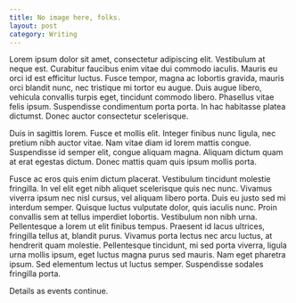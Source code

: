 ```yaml
---
title: No image here, folks.
layout: post
category: Writing
---
```

Lorem ipsum dolor sit amet, consectetur adipiscing elit. Vestibulum at neque est. Curabitur faucibus enim vitae dui commodo iaculis. Mauris eu orci id est efficitur luctus. Fusce tempor, magna ac lobortis gravida, mauris orci blandit nunc, nec tristique mi tortor eu augue. Duis augue libero, vehicula convallis turpis eget, tincidunt commodo libero. Phasellus vitae felis ipsum. Suspendisse condimentum porta porta. In hac habitasse platea dictumst. Donec auctor consectetur scelerisque.

Duis in sagittis lorem. Fusce et mollis elit. Integer finibus nunc ligula, nec pretium nibh auctor vitae. Nam vitae diam id lorem mattis congue. Suspendisse id semper elit, congue aliquam magna. Aliquam dictum quam at erat egestas dictum. Donec mattis quam quis ipsum mollis porta.

Fusce ac eros quis enim dictum placerat. Vestibulum tincidunt molestie fringilla. In vel elit eget nibh aliquet scelerisque quis nec nunc. Vivamus viverra ipsum nec nisl cursus, vel aliquam libero porta. Duis eu justo sed mi interdum semper. Quisque luctus vulputate dolor, quis iaculis nunc. Proin convallis sem at tellus imperdiet lobortis. Vestibulum non nibh urna. Pellentesque a lorem ut elit finibus tempus. Praesent id lacus ultrices, fringilla tellus at, blandit purus. Vivamus porta lectus nec arcu luctus, at hendrerit quam molestie. Pellentesque tincidunt, mi sed porta viverra, ligula urna mollis ipsum, eget luctus magna purus sed mauris. Nam eget pharetra ipsum. Sed elementum lectus ut luctus semper. Suspendisse sodales fringilla porta.

Details as events continue.
